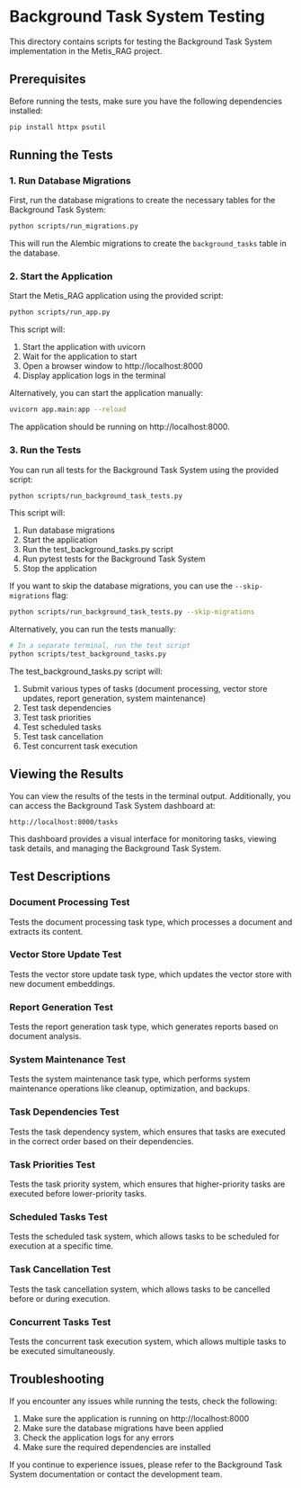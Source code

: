 # Background Task System Testing

This directory contains scripts for testing the Background Task System implementation in the Metis_RAG project.

## Prerequisites

Before running the tests, make sure you have the following dependencies installed:

```bash
pip install httpx psutil
```

## Running the Tests

### 1. Run Database Migrations

First, run the database migrations to create the necessary tables for the Background Task System:

```bash
python scripts/run_migrations.py
```

This will run the Alembic migrations to create the `background_tasks` table in the database.

### 2. Start the Application

Start the Metis_RAG application using the provided script:

```bash
python scripts/run_app.py
```

This script will:
1. Start the application with uvicorn
2. Wait for the application to start
3. Open a browser window to http://localhost:8000
4. Display application logs in the terminal

Alternatively, you can start the application manually:

```bash
uvicorn app.main:app --reload
```

The application should be running on http://localhost:8000.

### 3. Run the Tests

You can run all tests for the Background Task System using the provided script:

```bash
python scripts/run_background_task_tests.py
```

This script will:

1. Run database migrations
2. Start the application
3. Run the test_background_tasks.py script
4. Run pytest tests for the Background Task System
5. Stop the application

If you want to skip the database migrations, you can use the `--skip-migrations` flag:

```bash
python scripts/run_background_task_tests.py --skip-migrations
```

Alternatively, you can run the tests manually:

```bash
# In a separate terminal, run the test script
python scripts/test_background_tasks.py
```

The test_background_tasks.py script will:

1. Submit various types of tasks (document processing, vector store updates, report generation, system maintenance)
2. Test task dependencies
3. Test task priorities
4. Test scheduled tasks
5. Test task cancellation
6. Test concurrent task execution

## Viewing the Results

You can view the results of the tests in the terminal output. Additionally, you can access the Background Task System dashboard at:

```
http://localhost:8000/tasks
```

This dashboard provides a visual interface for monitoring tasks, viewing task details, and managing the Background Task System.

## Test Descriptions

### Document Processing Test

Tests the document processing task type, which processes a document and extracts its content.

### Vector Store Update Test

Tests the vector store update task type, which updates the vector store with new document embeddings.

### Report Generation Test

Tests the report generation task type, which generates reports based on document analysis.

### System Maintenance Test

Tests the system maintenance task type, which performs system maintenance operations like cleanup, optimization, and backups.

### Task Dependencies Test

Tests the task dependency system, which ensures that tasks are executed in the correct order based on their dependencies.

### Task Priorities Test

Tests the task priority system, which ensures that higher-priority tasks are executed before lower-priority tasks.

### Scheduled Tasks Test

Tests the scheduled task system, which allows tasks to be scheduled for execution at a specific time.

### Task Cancellation Test

Tests the task cancellation system, which allows tasks to be cancelled before or during execution.

### Concurrent Tasks Test

Tests the concurrent task execution system, which allows multiple tasks to be executed simultaneously.

## Troubleshooting

If you encounter any issues while running the tests, check the following:

1. Make sure the application is running on http://localhost:8000
2. Make sure the database migrations have been applied
3. Check the application logs for any errors
4. Make sure the required dependencies are installed

If you continue to experience issues, please refer to the Background Task System documentation or contact the development team.